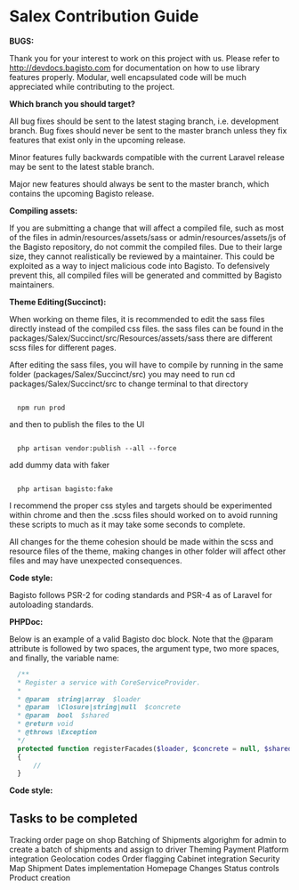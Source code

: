 # Salex Contribution Guide

**BUGS:**

Thank you for your interest to work on this project with us. Please refer to http://devdocs.bagisto.com for documentation on how to use library features properly. Modular, well encapsulated code will be much appreciated while contributing to the project.


**Which branch you should target?**

All bug fixes should be sent to the latest staging branch, i.e. development branch. Bug fixes should never be sent to the master branch unless they fix features that exist only in the upcoming release.

Minor features fully backwards compatible with the current Laravel release may be sent to the latest stable branch.

Major new features should always be sent to the master branch, which contains the upcoming Bagisto release.

**Compiling assets:**

If you are submitting a change that will affect a compiled file, such as most of the files in admin/resources/assets/sass or admin/resources/assets/js of the Bagisto repository, do not commit the compiled files. Due to their large size, they cannot realistically be reviewed by a maintainer. This could be exploited as a way to inject malicious code into Bagisto. To defensively prevent this, all compiled files will be generated and committed by Bagisto maintainers.

**Theme Editing(Succinct):**

When working on theme files, it is recommended to edit the sass files directly instead of the compiled css files. the sass files can be found in the packages/Salex/Succinct/src/Resources/assets/sass there are different scss files for different pages.

After editing the sass files, you will have to compile by running in the same folder (packages/Salex/Succinct/src)
you may need to run cd packages/Salex/Succinct/src to change terminal to that directory

  ``` script

    npm run prod

  ```
and then to publish the files to the UI

  ``` terminal

    php artisan vendor:publish --all --force

  ```

  add dummy data with faker

  ``` terminal

    php artisan bagisto:fake

  ```

I recommend the proper css styles and targets should be experimented within chrome and then the .scss files should worked on to avoid running these scripts to much as it may take some seconds to complete.

All changes for the theme cohesion should be made within the scss and resource files of the theme, making changes in other folder will affect other files and may have unexpected consequences.


**Code style:**

Bagisto follows PSR-2 for coding standards and PSR-4 as of Laravel for autoloading standards.

**PHPDoc:**

Below is an example of a valid Bagisto doc block. Note that the @param attribute is followed by two spaces, the argument type, two more spaces, and finally, the variable name:
  ``` php
    /**
    * Register a service with CoreServiceProvider.
    *
    * @param  string|array  $loader
    * @param  \Closure|string|null  $concrete
    * @param  bool  $shared
    * @return void
    * @throws \Exception
    */
    protected function registerFacades($loader, $concrete = null, $shared = false)
    {
        //
    }
  ```

**Code style:**

## Tasks to be completed

Tracking order page on shop
Batching of Shipments algorighm for admin to create a batch of shipments and assign to driver
Theming
Payment Platform integration
Geolocation codes
Order flagging
Cabinet integration
Security
Map
Shipment Dates implementation
Homepage Changes
Status controls
Product creation